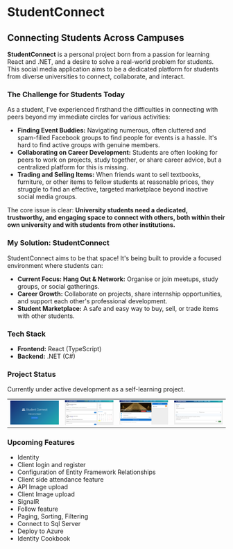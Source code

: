 # StudentConnect

## Connecting Students Across Campuses

**StudentConnect** is a personal project born from a passion for learning React and .NET, and a desire to solve a real-world problem for students. This social media application aims to be a dedicated platform for students from diverse universities to connect, collaborate, and interact.

### The Challenge for Students Today

As a student, I've experienced firsthand the difficulties in connecting with peers beyond my immediate circles for various activities:

*   **Finding Event Buddies:** Navigating numerous, often cluttered and spam-filled Facebook groups to find people for events is a hassle. It's hard to find active groups with genuine members.
*   **Collaborating on Career Development:** Students are often looking for peers to work on projects, study together, or share career advice, but a centralized platform for this is missing.
*   **Trading and Selling Items:** When friends want to sell textbooks, furniture, or other items to fellow students at reasonable prices, they struggle to find an effective, targeted marketplace beyond inactive social media groups.

The core issue is clear: **University students need a dedicated, trustworthy, and engaging space to connect with others, both within their own university and with students from other institutions.**

### My Solution: StudentConnect

StudentConnect aims to be that space! It's being built to provide a focused environment where students can:

*   **Current Focus: Hang Out & Network:** Organise or join meetups, study groups, or social gatherings.
*   **Career Growth:** Collaborate on projects, share internship opportunities, and support each other's professional development.
*   **Student Marketplace:** A safe and easy way to buy, sell, or trade items with other students.

### Tech Stack

*   **Frontend:** React (TypeScript)
*   **Backend:** .NET (C#)

### Project Status

Currently under active development as a self-learning project.

<table>
  <tr>
    <td><img src="AppPics/Welcome.png" width="100%"></td>
    <td><img src="AppPics/Home.png" width="100%"></td>
    <td><img src="AppPics/ActivityDetails.png" width="100%"></td>
    <td><img src="AppPics/ActivityForm.png" width="100%"></td>
  </tr>
</table>

### Upcoming Features
- Identity
- Client login and register
- Configuration of Entity Framework Relationships
- Client side attendance feature
- API Image upload
- Client Image upload
- SignalR
- Follow feature
- Paging, Sorting, Filtering
- Connect to Sql Server
- Deploy to Azure
- Identity Cookbook
